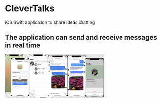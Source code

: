 # CleverTalks
iOS Swift application to share ideas chatting

## The application can send and receive messages in real time

<img src="images/MainScreenShot.png" alt="Screenshot of the example project" width="320">
